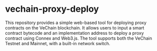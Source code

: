 # vechain-proxy-deploy
This repository provides a simple web-based tool for deploying proxy contracts on the VeChain blockchain. It allows users to input a smart contract bytecode and an implementation address to deploy a proxy contract using Connex and Web3.js. The tool supports both the VeChain Testnet and Mainnet, with a built-in network switch.
